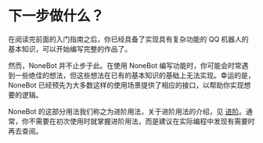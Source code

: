 # 下一步做什么？

在阅读完前面的入门指南之后，你已经具备了实现具有复杂功能的 QQ 机器人的基本知识，可以开始编写完整的作品了。

然而，NoneBot 并不止步于此。在使用 NoneBot 编写功能时，你可能会时常遇到一些绝佳的想法，但这些想法在已有的基本知识的基础上无法实现。幸运的是，NoneBot 已经预先为大多数这样的使用场景提供了相应的接口，以帮助你实现想要的逻辑。

NoneBot 的这部分用法我们称之为进阶用法，关于进阶用法的介绍，见 [进阶](/advanced/)。通常，你不需要在初次使用时就掌握进阶用法，而是建议在实际编程中发现有需要时再去查阅。
